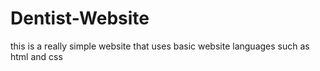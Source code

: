 # Dentist-Website
this is a really simple website that uses basic website languages such as html and css
